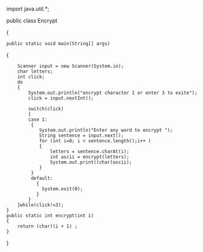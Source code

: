 import java.util.*;

public class Encrypt

{
	
	public static void main(String[] args)
  
  {
		
		Scanner input = new Scanner(System.in);
		char letters;
		int click;
		do
		{
			System.out.println("encrypt character 1 or enter 3 to exite");
			click = input.nextInt();

			switch(click)
			{
			case 1:
			 {
				System.out.println("Enter any word to encrypt ");
				String sentence = input.next();
				for (int i=0; i < sentence.length();i++ )
				{
					letters = sentence.charAt(i);
					int ascii = encrypt(letters);
					System.out.print((char)ascii);
				}
			 }
			 default:
			   {
				 System.exit(0);
			   }
			}
		}while(click!=3);
	}
	public static int encrypt(int i) 
	{
		return (char)(i + 1) ;
	}

}
